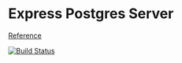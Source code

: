 # Express Postgres Server

[Reference](https://www.smashingmagazine.com/2020/04/express-api-backend-project-postgresql/)

[![Build Status](https://travis-ci.com/MarcusYSera/fitnessAggregator.svg?branch=main)](https://travis-ci.com/MarcusYSera/fitnessAggregator)
